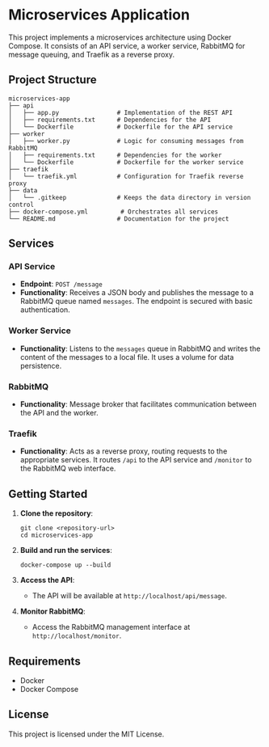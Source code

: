 # Microservices Application

This project implements a microservices architecture using Docker Compose. It consists of an API service, a worker service, RabbitMQ for message queuing, and Traefik as a reverse proxy.

## Project Structure

```
microservices-app
├── api
│   ├── app.py                # Implementation of the REST API
│   ├── requirements.txt      # Dependencies for the API
│   └── Dockerfile            # Dockerfile for the API service
├── worker
│   ├── worker.py             # Logic for consuming messages from RabbitMQ
│   ├── requirements.txt      # Dependencies for the worker
│   └── Dockerfile            # Dockerfile for the worker service
├── traefik
│   └── traefik.yml           # Configuration for Traefik reverse proxy
├── data
│   └── .gitkeep              # Keeps the data directory in version control
├── docker-compose.yml         # Orchestrates all services
└── README.md                 # Documentation for the project
```

## Services

### API Service
- **Endpoint**: `POST /message`
- **Functionality**: Receives a JSON body and publishes the message to a RabbitMQ queue named `messages`. The endpoint is secured with basic authentication.

### Worker Service
- **Functionality**: Listens to the `messages` queue in RabbitMQ and writes the content of the messages to a local file. It uses a volume for data persistence.

### RabbitMQ
- **Functionality**: Message broker that facilitates communication between the API and the worker.

### Traefik
- **Functionality**: Acts as a reverse proxy, routing requests to the appropriate services. It routes `/api` to the API service and `/monitor` to the RabbitMQ web interface.

## Getting Started

1. **Clone the repository**:
   ```
   git clone <repository-url>
   cd microservices-app
   ```

2. **Build and run the services**:
   ```
   docker-compose up --build
   ```

3. **Access the API**:
   - The API will be available at `http://localhost/api/message`.

4. **Monitor RabbitMQ**:
   - Access the RabbitMQ management interface at `http://localhost/monitor`.

## Requirements

- Docker
- Docker Compose

## License

This project is licensed under the MIT License.